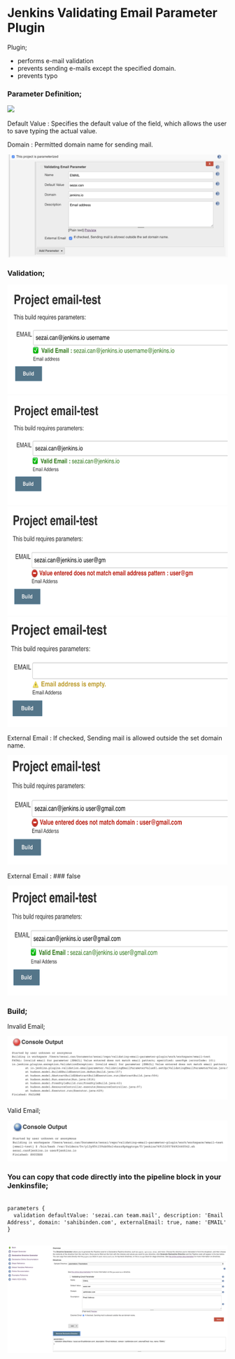 Jenkins Validating Email Parameter Plugin
==============

Plugin;
- performs e-mail validation
- prevents sending e-mails except the specified domain.
- prevents typo

### Parameter Definition;

![](./src/main/resources/io/jenkins/plugins/image/p1.png)

Default Value  : Specifies the default value of the field, which allows the user to save typing the actual value.

Domain         : Permitted domain name for sending mail.

![](./src/main/resources/io/jenkins/plugins/image/p2.png)

### Validation;

<img src="./src/main/resources/io/jenkins/plugins/image/p3.png" width="550" height="250">

<img src="./src/main/resources/io/jenkins/plugins/image/p4.png" width="550" height="250">

<img src="./src/main/resources/io/jenkins/plugins/image/p8.png" width="550" height="250">

<img src="./src/main/resources/io/jenkins/plugins/image/p6.png" width="550" height="250">

External Email : If checked, Sending mail is allowed outside the set domain name.

<img src="./src/main/resources/io/jenkins/plugins/image/p5.png" width="550" height="250">

External Email : ### false

<img src="./src/main/resources/io/jenkins/plugins/image/p7.png" width="550" height="250">

### Build;

Invalid Email;

![](./src/main/resources/io/jenkins/plugins/image/p9.png)

Valid Email;

![](./src/main/resources/io/jenkins/plugins/image/p10.png)

### You can copy that code directly into the pipeline block in your Jenkinsfile;

```node

parameters {
  validation defaultValue: 'sezai.can team.mail', description: 'Email Address', domain: 'sahibinden.com', externalEmail: true, name: 'EMAIL'
}


```

![](./src/main/resources/io/jenkins/plugins/image/p11.png)
